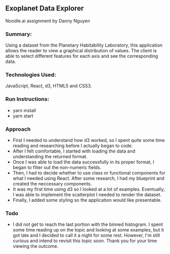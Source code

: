 ## Exoplanet Data Explorer

Noodle.ai assignment by Danny Nguyen

### Summary:

Using a dataset from the Planetary Habitability Laboratory, this application allows the reader to view a graphical distribution of values. The client is able to select different features for each axis and see the corresponding data.

### Technologies Used:

JavaScript, React, d3, HTML5 and CSS3.

### Run Instructions:

- yarn install
- yarn start

### Approach

- First I needed to understand how d3 worked, so I spent quite some time reading and researching before I actually began to code.
- After I felt comfortable, I started with loading the data and understanding the returned format.
- Once I was able to load the data successfully in its proper format, I began to filter out the non-numeric fields.
- Then, I had to decide whether to use class or functional components for what I needed using React. After some research, I had my blueprint and created the neccessary components.
- It was my first time using d3 so I looked at a lot of examples. Eventually, I was able to implement the scatterplot I needed to render the dataset.
- Finally, I added some styling so the application would like presentable.

### Todo

- I did not get to reach the last portion with the binned histogram. I spent some time reading up on the topic and looking at some examples, but it got late and I decided to call it a night for some rest. However, I'm still curious and intend to revisit this topic soon. Thank you for your time viewing the outcome.
